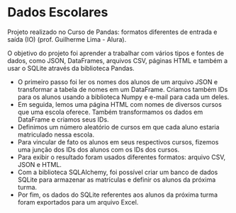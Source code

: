 # Dados Escolares

Projeto realizado no Curso de Pandas: formatos diferentes de entrada e saída (IO) (prof. Guilherme Lima - Alura).

O objetivo do projeto foi aprender a trabalhar com vários tipos e fontes de dados, como JSON, DataFrames, arquivos CSV, páginas HTML e também a usar o SQLite através da biblioteca Pandas.

- O primeiro passo foi ler os nomes dos alunos de um arquivo JSON e transformar a tabela de nomes em um DataFrame. Criamos também IDs para os alunos usando a biblioteca Numpy e e-mail para cada um deles.
- Em seguida, lemos uma página HTML com nomes de diversos cursos que uma escola oferece. Também transformamos os dados em DataFrame e criamos seus IDs.
- Definimos um número aleatório de cursos em que cada aluno estaria matriculado nessa escola.
- Para vincular de fato os alunos em seus respectivos cursos, fizemos uma junção dos IDs dos alunos com os IDs dos cursos.
- Para exibir o resultado foram usados diferentes formatos: arquivo CSV, JSON e HTML.
- Com a biblioteca SQLAlchemy, foi possível criar um banco de dados SQLite para armazenar as matrículas e definir os alunos da próxima turma.
- Por fim, os dados do SQLite referentes aos alunos da próxima turma foram exportados para um arquivo Excel.

